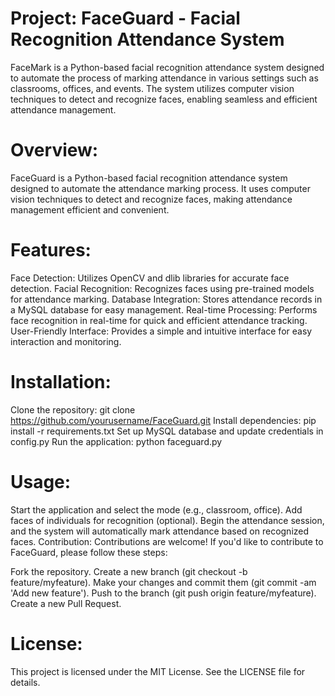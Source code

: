 # Project: FaceGuard - Facial Recognition Attendance System
FaceMark is a Python-based facial recognition attendance system designed to automate the process of marking attendance in various settings such as classrooms, offices, and events. The system utilizes computer vision techniques to detect and recognize faces, enabling seamless and efficient attendance management.

# Overview:
FaceGuard is a Python-based facial recognition attendance system designed to automate the attendance marking process. It uses computer vision techniques to detect and recognize faces, making attendance management efficient and convenient.

# Features:
Face Detection: Utilizes OpenCV and dlib libraries for accurate face detection.
Facial Recognition: Recognizes faces using pre-trained models for attendance marking.
Database Integration: Stores attendance records in a MySQL database for easy management.
Real-time Processing: Performs face recognition in real-time for quick and efficient attendance tracking.
User-Friendly Interface: Provides a simple and intuitive interface for easy interaction and monitoring.
# Installation:
Clone the repository: git clone https://github.com/yourusername/FaceGuard.git
Install dependencies: pip install -r requirements.txt
Set up MySQL database and update credentials in config.py
Run the application: python faceguard.py
# Usage:
Start the application and select the mode (e.g., classroom, office).
Add faces of individuals for recognition (optional).
Begin the attendance session, and the system will automatically mark attendance based on recognized faces.
Contribution:
Contributions are welcome! If you'd like to contribute to FaceGuard, please follow these steps:

Fork the repository.
Create a new branch (git checkout -b feature/myfeature).
Make your changes and commit them (git commit -am 'Add new feature').
Push to the branch (git push origin feature/myfeature).
Create a new Pull Request.
# License:
This project is licensed under the MIT License. See the LICENSE file for details.

